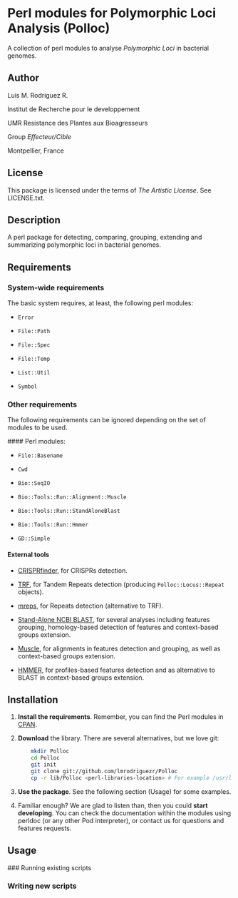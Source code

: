 Perl modules for Polymorphic Loci Analysis (Polloc)
===================================================

A collection of perl modules to analyse *Polymorphic Loci*
in bacterial genomes.


Author
------

Luis M. Rodriguez R. <lmrodriguezr at gmail dot com>

Institut de Recherche pour le developpement

UMR Resistance des Plantes aux Bioagresseurs

Group *Effecteur/Cible*

Montpellier, France


License
-------

This package is licensed under the terms of *The Artistic
License*. See LICENSE.txt.


Description
-----------

A perl package for detecting, comparing, grouping, extending and
summarizing polymorphic loci in bacterial genomes.


Requirements
------------

### System-wide requirements

The basic system requires, at least, the following perl
modules:

* `Error`

* `File::Path`

* `File::Spec`

* `File::Temp`

* `List::Util`

* `Symbol`

### Other requirements

The following requirements can be ignored depending on the
set of modules to be used.

#### Perl modules:

* `File::Basename`

* `Cwd`

* `Bio::SeqIO`

* `Bio::Tools::Run::Alignment::Muscle`

* `Bio::Tools::Run::StandAloneBlast`

* `Bio::Tools::Run::Hmmer`

* `GD::Simple`

#### External tools

* [CRISPRfinder](http://crispr.u-psud.fr/Server/), for
CRISPRs detection.

* [TRF](http://tandem.bu.edu/trf/trf.html), for Tandem
Repeats detection (producing `Polloc::Locus::Repeat`
objects).

* [mreps](http://bioinfo.lifl.fr/mreps/), for Repeats
detection (alternative to TRF).

* [Stand-Alone NCBI BLAST](http://blast.ncbi.nlm.nih.gov/),
for several analyses including features grouping,
homology-based detection of features and context-based
groups extension.

* [Muscle](http://www.drive5.com/muscle/), for alignments
in features detection and grouping, as well as context-based
groups extension.

* [HMMER](http://hmmer.janelia.org/), for
profiles-based features detection and as alternative to
BLAST in context-based groups extension.


Installation
------------

1.  **Install the requirements**.  Remember, you can
    find the Perl modules in [CPAN](http://cpan.org).

2.  **Download** the library.  There are several alternatives,
    but we love git:

    ```bash
        mkdir Polloc
        cd Polloc
        git init
        git clone git://github.com/lmrodriguezr/Polloc
        cp -r lib/Polloc <perl-libraries-location> # For example /usr/lib/perl5/site_perl
    ```

3.  **Use the package**.  See the following section (Usage) for
    some examples.

4.  Familiar enough?  We are glad to listen than, then you could
    **start developing**.  You can check the documentation within the
    modules using perldoc (or any other Pod interpreter), or contact
    us for questions and features requests.


Usage
-----

### Running existing scripts


### Writing new scripts


